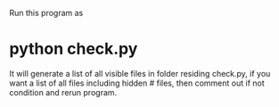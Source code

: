 Run this program as 
# python check.py
It will generate a list of all visible files in folder residing check.py, if you want a list of all files including hidden #  files, then comment out if not condition and rerun program.
